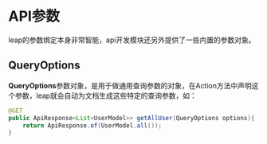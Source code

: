# API参数

leap的参数绑定本身非常智能，api开发模块还另外提供了一些内置的参数对象。

## QueryOptions

**QueryOptions**参数对象，是用于做通用查询参数的对象，在Action方法中声明这个参数，leap就会自动为文档生成这些特定的查询参数，如：

```java
@GET
public ApiResponse<List<UserModel>> getAllUser(QueryOptions options){
    return ApiResponse.of(UserModel.all());
}
```